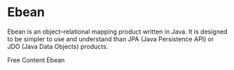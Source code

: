 # Ebean

Ebean is an object–relational mapping product written in Java. It is designed to be simpler to use and understand than JPA (Java Persistence API) or JDO (Java Data Objects) products.

<ResourceGroupTitle>Free Content</ResourceGroupTitle>
<BadgeLink colorScheme='blue' badgeText='Official Site' href='https://ebean.io/'>Ebean</BadgeLink>